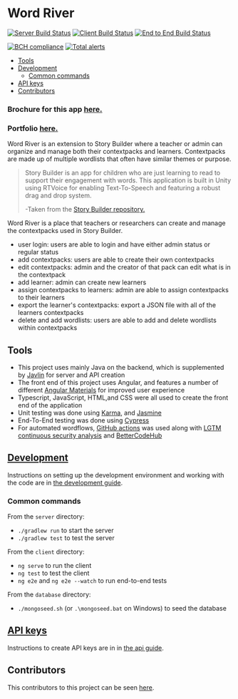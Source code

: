 # Word River <!-- omit in toc -->

[![Server Build Status](../../actions/workflows/server.yml/badge.svg)](../../actions/workflows/server.yml)
[![Client Build Status](../../actions/workflows/client.yaml/badge.svg)](../../actions/workflows/client.yaml)
[![End to End Build Status](../../actions/workflows/e2e.yaml/badge.svg)](../../actions/workflows/e2e.yaml)

[![BCH compliance](https://bettercodehub.com/edge/badge/UMM-CSci-3601-S21/it-3-thespicegirls?branch=main)](https://bettercodehub.com/)
[![Total alerts](https://img.shields.io/lgtm/alerts/g/UMM-CSci-3601-S21/it-3-thespicegirls.svg?logo=lgtm&logoWidth=18)](https://lgtm.com/projects/g/UMM-CSci-3601-S21/it-3-thespicegirls/alerts/)

- [Tools](#tools)
- [Development](#development)
  - [Common commands](#common-commands)
- [API keys](#api-keys)
- [Contributors](#contributors)

### Brochure for this app [here.](./WordRiverBrochure.pdf)
### Portfolio [here.](./WordRiverPortfolio.pdf)

Word River is an extension to Story Builder where a teacher or admin can organize and manage both their contextpacks and learners. Contextpacks are made up of multiple wordlists that often have similar themes or purpose.
>Story Builder is an app for children who are just learning to read to support their engagement with words. This application is built in Unity using RTVoice for enabling Text-To-Speech and featuring a robust drag and drop system.
>
>-Taken from the [Story Builder repository.](https://github.com/kidstech/story-builder)

Word River is a place that teachers or researchers can create and manage the contextpacks used in Story Builder.

- user login: users are able to login and have either admin status or regular status
- add contextpacks: users are able to create their own contextpacks
- edit contextpacks: admin and the creator of that pack can edit what is in the contextpack
- add learner: admin can create new learners
- assign contextpacks to learners: admin are able to assign contextpacks to their learners
- export the learner's contextpacks: export a JSON file with all of the learners contextpacks
- delete and add wordlists: users are able to add and delete wordlists within contextpacks

## Tools

- This project uses mainly Java on the backend, which is supplemented by [Javlin](https://javalin.io/) for server and API creation
- The front end of this project uses Angular, and features a number of different [Angular Materials](https://material.angular.io/) for improved user experience
- Typescript, JavaScript, HTML,and CSS were all used to create the front end of the application
- Unit testing was done using [Karma](https://karma-runner.github.io/latest/index.html), and [Jasmine](https://jasmine.github.io/)
- End-To-End testing was done using [Cypress](https://www.cypress.io/)
- For automated wordflows, [GitHub actions](https://github.com/features/actions) was used along with [LGTM continuous security analysis](https://lgtm.com/) and [BetterCodeHub](https://bettercodehub.com/)

## [Development](DEVELOPMENT.md)

Instructions on setting up the development environment and working with the code are in [the development guide](DEVELOPMENT.md).

### Common commands

From the `server` directory:

- `./gradlew run` to start the server
- `./gradlew test` to test the server

From the `client` directory:

- `ng serve` to run the client
- `ng test` to test the client
- `ng e2e` and `ng e2e --watch` to run end-to-end tests

From the `database` directory:

- `./mongoseed.sh` (or `.\mongoseed.bat` on Windows) to seed the database

## [API keys](API.md)

Instructions to create API keys are in in [the api guide](API.md).

## Contributors

This contributors to this project can be seen [here](../../graphs/contributors).
